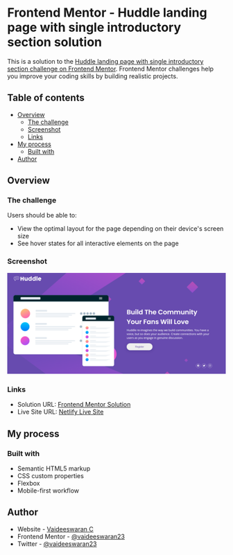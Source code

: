 # Frontend Mentor - Huddle landing page with single introductory section solution

This is a solution to the [Huddle landing page with single introductory section challenge on Frontend Mentor](https://www.frontendmentor.io/challenges/huddle-landing-page-with-a-single-introductory-section-B_2Wvxgi0). Frontend Mentor challenges help you improve your coding skills by building realistic projects.

## Table of contents

-   [Overview](#overview)
    -   [The challenge](#the-challenge)
    -   [Screenshot](#screenshot)
    -   [Links](#links)
-   [My process](#my-process)
    -   [Built with](#built-with)
-   [Author](#author)

## Overview

### The challenge

Users should be able to:

-   View the optimal layout for the page depending on their device's screen size
-   See hover states for all interactive elements on the page

### Screenshot

![](./images/desktop.png)

### Links

-   Solution URL: [Frontend Mentor Solution](https://www.frontendmentor.io/solutions/mobile-first-huddle-landing-page-jvl3niNRs)
-   Live Site URL: [Netlify Live Site](https://crimson-huddle-landing.netlify.app/)

## My process

### Built with

-   Semantic HTML5 markup
-   CSS custom properties
-   Flexbox
-   Mobile-first workflow

## Author

-   Website - [Vaideeswaran C](https://www.vaideeswaranc.com)
-   Frontend Mentor - [@vaideeswaran23](https://www.frontendmentor.io/profile/vaideeswaran23)
-   Twitter - [@vaideeswaran23](https://www.twitter.com/vaideeswaran23)
